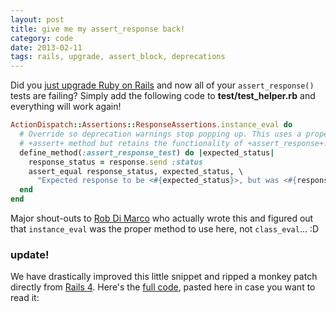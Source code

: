 ```yaml
---
layout: post
title: give me my assert_response back!
category: code
date: 2013-02-11
tags: rails, upgrade, assert_block, deprecations
---
```


Did you [just upgrade Ruby on Rails][cve] and now all of your `assert_response()`
tests are failing? Simply add the following code to **test/test_helper.rb**
and everything will work again!

```ruby
ActionDispatch::Assertions::ResponseAssertions.instance_eval do
  # Override so deprecation warnings stop popping up. This uses a proper
  # +assert+ method but retains the functionality of +assert_response+.
  define_method(:assert_response_test) do |expected_status|
    response_status = response.send :status
    assert_equal response_status, expected_status, \
      "Expected response to be <#{expected_status}>, but was <#{response_status}>"
  end
end
```

Major shout-outs to [Rob Di Marco][iotr] who actually wrote this and
figured out that `instance_eval` was the proper method to use here,
not `class_eval`... :D

### update!

We have drastically improved this little snippet and ripped a monkey patch directly from
[Rails 4][r4mp]. Here's the [full code][gist], pasted here in case you want to read it:

<script src="https://gist.github.com/tubbo/5124630.js"></script>

[cve]:  https://groups.google.com/forum/?fromgroups=#!topic/rubyonrails-security/AFBKNY7VSH8
[iotr]: http://innovationontherun.com
[r4mp]: https://github.com/rails/rails/blob/master/actionpack/lib/action_dispatch/testing/assertions/response.rb
[gist]: https://gist.github.com/tubbo/5124630
